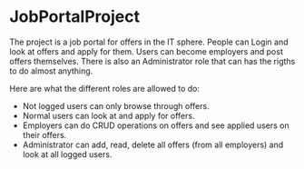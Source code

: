 # JobPortalProject

The project is a job portal for offers in the IT sphere. People can Login and look at offers and apply for them. Users can become employers and post offers themselves. There is also an Administrator role that can has the rigths to do almost anything.

Here are what the different roles are allowed to do:
- Not logged users can only browse through offers.
- Normal users can look at and apply for offers.
- Employers can do CRUD operations on offers and see applied users on their offers.
- Administrator can add, read, delete all offers (from all employers) and look at all logged users.
